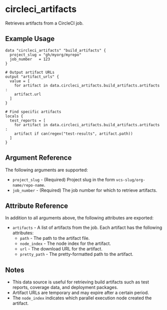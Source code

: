 # circleci_artifacts

Retrieves artifacts from a CircleCI job.

## Example Usage

```hcl
data "circleci_artifacts" "build_artifacts" {
  project_slug = "gh/myorg/myrepo"
  job_number   = 123
}

# Output artifact URLs
output "artifact_urls" {
  value = [
    for artifact in data.circleci_artifacts.build_artifacts.artifacts :
    artifact.url
  ]
}

# Find specific artifacts
locals {
  test_reports = [
    for artifact in data.circleci_artifacts.build_artifacts.artifacts :
    artifact if can(regex("test-results", artifact.path))
  ]
}
```

## Argument Reference

The following arguments are supported:

* `project_slug` - (Required) Project slug in the form `vcs-slug/org-name/repo-name`.
* `job_number` - (Required) The job number for which to retrieve artifacts.

## Attribute Reference

In addition to all arguments above, the following attributes are exported:

* `artifacts` - A list of artifacts from the job. Each artifact has the following attributes:
  * `path` - The path to the artifact file.
  * `node_index` - The node index for the artifact.
  * `url` - The download URL for the artifact.
  * `pretty_path` - The pretty-formatted path to the artifact.

## Notes

* This data source is useful for retrieving build artifacts such as test reports, coverage data, and deployment packages.
* Artifact URLs are temporary and may expire after a certain period.
* The `node_index` indicates which parallel execution node created the artifact.
